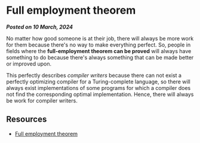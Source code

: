 # Full employment theorem
**_Posted on 10 March, 2024_** 

No matter how good someone is at their job, there will always be more work for them because there's no way to make everything perfect. So, people in fields where the **full-employment theorem can be proved** will always have something to do because there's always something that can be made better or improved upon.

This perfectly describes _compiler writers_ because there can not exist a perfectly optimizing compiler for a Turing-complete language, so there will always exist implementations of some programs for which a compiler does not find the corresponding optimal implementation. Hence, there will always be work for compiler writers.

## Resources

- [Full employment theorem](https://en.wikipedia.org/wiki/Full_employment_theorem)